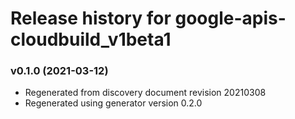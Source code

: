 # Release history for google-apis-cloudbuild_v1beta1

### v0.1.0 (2021-03-12)

* Regenerated from discovery document revision 20210308
* Regenerated using generator version 0.2.0

